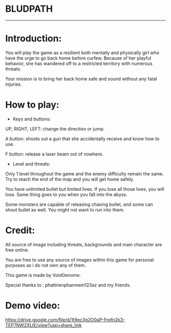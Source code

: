 # BLUDPATH
_____________________
# Introduction:
You will play the game as a resilient both mentally and physically girl who have the urge to go back home before curfew. Because of her playful behavior, she has wandered off to a restricted territory with numerous threats. 

Your mission is to bring her back home safe and sound without any fatal injuries.

# How to play:
  * Keys and buttons:
 
 UP, RIGHT, LEFT: change the direction or jump.
 
 A button: shoots out a gun that she accidentally receive and know how to use.
 
 F button: release a laser beam out of nowhere.
 
 * Level and threats:
 
 Only 1 level throughout the game and the enemy difficulty remain the same. Try to reach the end of the map and you will get home safely.

 You have unlimited bullet but limited lives. If you lose all those lives, you will lose. Same thing goes to you when you fall into the abyss.
 
 Some monsters are capable of releasing chasing bullet, and some can shoot bullet as well. You might not want to run into them.

# Credit:
 All source of image including threats, backgrounds and main character are free online.

 You are free to use any source of images within this game for personal purposes as i do not own any of them.
 
 This game is made by VoidGenome.

 Special thanks to : phattrienphanmem123az and my friends.

 # Demo video:
 
 https://drive.google.com/file/d/1t9ec3g2O0aP-Frqfn2k3-TEP7NW2XLtE/view?usp=share_link

